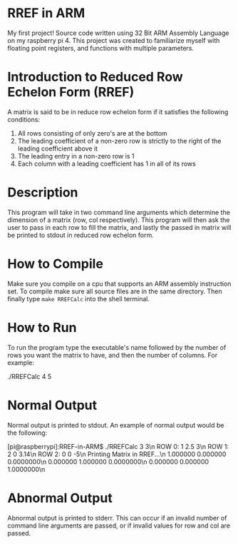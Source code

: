 # RREF in ARM
My first project! Source code written using 32 Bit ARM Assembly Language on my raspberry pi 4.
This project was created to familiarize myself with floating point registers, and functions with multiple parameters.

# Introduction to Reduced Row Echelon Form (RREF)
A matrix is said to be in reduce row echelon form if it satisfies the following conditions:
  1. All rows consisting of only zero's are at the bottom
  2. The leading coefficient of a non-zero row is strictly to the right of the leading coefficient above it
  3. The leading entry in a non-zero row is 1
  4. Each column with a leading coefficient has 1 in all of its rows

# Description
This program will take in two command line arguments which determine the dimension of a matrix (row, col respectively).
This program will then ask the user to pass in each row to fill the matrix, and lastly the passed in matrix will be printed
to stdout in reduced row echelon form.

# How to Compile
Make sure you compile on a cpu that supports an ARM assembly instruction set. To compile make sure all source files are in the
same directory. Then finally type `make RREFCalc` into the shell terminal.

# How to Run
To run the program type the executable's name followed by the number of rows you want the matrix to have, and then the number of columns. For example:

  ./RREFCalc 4 5

# Normal Output
Normal output is printed to stdout. An example of normal output would be the following:

[pi@raspberrypi]:RREF-in-ARM$ ./RREFCalc 3 3\n
ROW 0: 1 2.5 3\n
ROW 1: 2 0 3.14\n
ROW 2: 0 0 -5\n
Printing Matrix in RREF...\n
1.000000 0.000000 0.0000000\n
0.000000 1.000000 0.0000000\n
0.000000 0.000000 1.0000000\n

# Abnormal Output
Abnormal output is printed to stderr. This can occur if an invalid number of command line arguments are passed, or if invalid values for row and col are passed.
